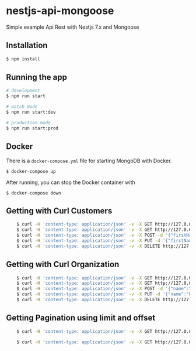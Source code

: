 # nestjs-api-mongoose

Simple example Api Rest with Nestjs 7.x and Mongoose

## Installation

```bash
$ npm install
```

## Running the app

```bash
# development
$ npm run start

# watch mode
$ npm run start:dev

# production mode
$ npm run start:prod
```

## Docker

There is a `docker-compose.yml` file for starting MongoDB with Docker.

`$ docker-compose up`

After running, you can stop the Docker container with

`$ docker-compose down`

## Getting with Curl Customers

```bash
    $ curl -H 'content-type: application/json' -v -X GET http://127.0.0.1:3000/api/customers  
    $ curl -H 'content-type: application/json' -v -X GET http://127.0.0.1:3000/api/customers/:id 
    $ curl -H 'content-type: application/json' -v -X POST -d '{"firstName": "firstName #1", "lastName": "lastName #1", "email": "example@nest.it", "phone": "1234567890", "address": "street 1","description": "Lorem ipsum", "organizations": ":OrganizationId"}' http://127.0.0.1:3000/api/customers 
    $ curl -H 'content-type: application/json' -v -X PUT -d '{"firstName": "firstName #1", "lastName": "lastName #1", "email": "example@nest.it", "phone": "1234567890", "address": "street 1","description": "Lorem ipsum", "organizations": ":OrganizationId"}' http://127.0.0.1:3000/api/customers/:id 
    $ curl -H 'content-type: application/json' -v -X DELETE http://127.0.0.1:3000/api/customers/:id 
```

## Getting with Curl Organization

```bash
    $ curl -H 'content-type: application/json' -v -X GET http://127.0.0.1:3000/api/organizations  
    $ curl -H 'content-type: application/json' -v -X GET http://127.0.0.1:3000/api/organizations/:id 
    $ curl -H 'content-type: application/json' -v -X POST -d '{"name":"Foo bar", "addess": "street 1", "description": "lorem ipsum"}' http://127.0.0.1:3000/api/organizations 
    $ curl -H 'content-type: application/json' -v -X PUT -d '{"name":"Foo bar", "addess": "street 1", "description": "lorem ipsum"}' http://127.0.0.1:3000/api/organizations/:id 
    $ curl -H 'content-type: application/json' -v -X DELETE http://127.0.0.1:3000/api/organizations/:id
```

## Getting Pagination using limit and offset

```bash 
    $ curl -H 'content-type: application/json' -v -X GET http://127.0.0.1:3000/api/customers?limit=10
```

```bash 
    $ curl -H 'content-type: application/json' -v -X GET http://127.0.0.1:3000/api/customers?offset=10
```